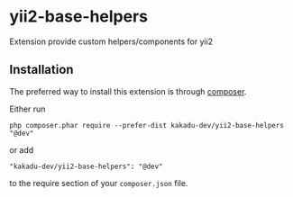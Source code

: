 # yii2-base-helpers
Extension provide custom helpers/components for yii2

Installation
------------

The preferred way to install this extension is through [composer](http://getcomposer.org/download/).

Either run

```
php composer.phar require --prefer-dist kakadu-dev/yii2-base-helpers "@dev"
```

or add

```
"kakadu-dev/yii2-base-helpers": "@dev"
```

to the require section of your `composer.json` file.
